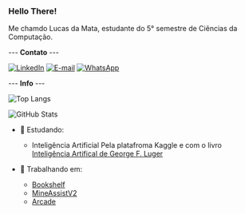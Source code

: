 ### Hello There!
Me chamdo Lucas da Mata, estudante do 5° semestre de Ciências da Computação.

--- **Contato** ---

[![LinkedIn](https://img.shields.io/badge/LinkedIn-0077B5?style=for-the-badge&logo=linkedin&logoColor=white)](https://www.linkedin.com/in/lucas-da-mata-941196190/)
[![E-mail](https://img.shields.io/badge/-Email-000?style=for-the-badge&logo=microsoft-outlook&logoColor=007BFF)](mailto:lucasmguima@outlook.com)
[![WhatsApp](https://img.shields.io/badge/WhatsApp-25D366?style=for-the-badge&logo=whatsapp&logoColor=white)](https://wa.me/55+11+993090572)

--- **Info** ---

![Top Langs](https://github-readme-stats-git-masterrstaa-rickstaa.vercel.app/api/top-langs/?username=LucasMGuima&layout=compact&bg_color=708F8D&border_color=8F7072&title_color=141515&text_color=141515)

![GitHub Stats](https://github-readme-stats.vercel.app/api?username=LucasMGuima&theme=transparent&bg_color=708F8D&border_color=8F7072&show_icons=true&icon_color=5A5946&title_color=141515&text_color=141515)

- 📖 Estudando:
  - Inteligência Artificial
    Pela platafroma Kaggle e com o livro [Inteligência Artifical de George F. Luger](https://www.bvirtual.com.br/NossoAcervo/Publicacao/180430)

- 📂 Trabalhando em:
  - [Bookshelf](https://github.com/LucasMGuima/Bookshelf)
  - [MineAssistV2](https://github.com/LucasMGuima/MineAssistV2)
  - [Arcade](https://github.com/LucasMGuima/Arcade)
